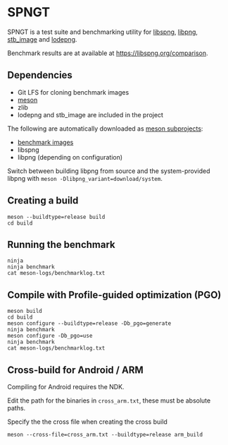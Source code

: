 # SPNGT

SPNGT is a test suite and benchmarking utility for [libspng](https://libspng.org),
[libpng](http://www.libpng.org/pub/png/libpng.html),
[stb_image](https://github.com/nothings/stb/blob/master/stb_image.h) and
[lodepng](https://github.com/lvandeve/lodepng).

Benchmark results are at available at https://libspng.org/comparison.

## Dependencies

* Git LFS  for cloning benchmark images
* [meson](https://mesonbuild.com)
* zlib
* lodepng and stb_image are included in the project

The following are automatically downloaded as [meson subprojects](https://mesonbuild.com/Wrap-dependency-system-manual.html):
* [benchmark images](https://gitlab.com/randy408/benchmark_images/)
* libspng
* libpng (depending on configuration)

Switch between building libpng from source and the system-provided libpng with `meson -Dlibpng_variant=download/system`.

## Creating a build

```
meson --buildtype=release build
cd build
```

## Running the benchmark

```
ninja
ninja benchmark
cat meson-logs/benchmarklog.txt
```

## Compile with Profile-guided optimization (PGO)

```
meson build
cd build
meson configure --buildtype=release -Db_pgo=generate
ninja benchmark
meson configure -Db_pgo=use
ninja benchmark
cat meson-logs/benchmarklog.txt
```

## Cross-build for Android / ARM

Compiling for Android requires the NDK.

Edit the path for the binaries in `cross_arm.txt`, these must be absolute paths.

Specify the the cross file when creating the cross build

```
meson --cross-file=cross_arm.txt --buildtype=release arm_build
```
